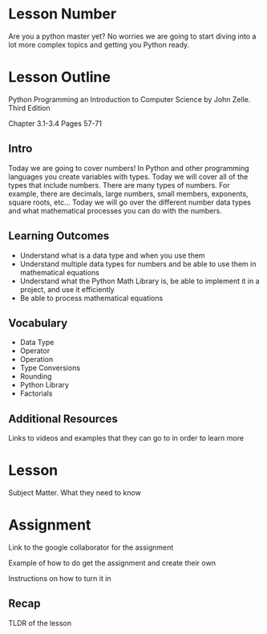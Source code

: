 # Lesson Number

Are you a python master yet? No worries we are going to start diving into a lot more complex topics and getting you Python ready.

# Lesson Outline #

Python Programming an Introduction to Computer Science by John Zelle. Third Edition

Chapter 3.1-3.4 Pages 57-71

## Intro ##

Today we are going to cover numbers! In Python and other programming languages you create variables with types. Today we will cover all of the types that include numbers. There are many types of numbers. For example, there are decimals, large numbers, small members, exponents, square roots, etc... Today we will go over the different number data types and what mathematical processes you can do with the numbers.

## Learning Outcomes ##

- Understand what is a data type and when you use them
- Understand multiple data types for numbers and be able to use them in mathematical equations
- Understand what the Python Math Library is, be able to implement it in a project, and use it efficiently
- Be able to process mathematical equations 

## Vocabulary ##

- Data Type
- Operator
- Operation
- Type Conversions
- Rounding
- Python Library
- Factorials

## Additional Resources ##

Links to videos and examples that they can go to in order to learn more

# Lesson #

Subject Matter. What they need to know

# Assignment #

Link to the google collaborator for the assignment

Example of how to do get the assignment and create their own

Instructions on how to turn it in

## Recap ##

TLDR of the lesson
